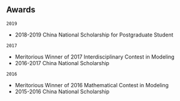 ## Awards
`2019`
- 2018-2019 China National Scholarship for Postgraduate Student

`2017`
- Meritorious Winner of 2017 Interdisciplinary Contest in Modeling
- 2016-2017 China National Scholarship

`2016`
- Meritorious Winner of 2016 Mathematical Contest in Modeling
- 2015-2016 China National Scholarship
